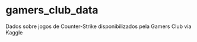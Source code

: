 # gamers_club_data
Dados sobre jogos de Counter-Strike disponibilizados pela Gamers Club via Kaggle
